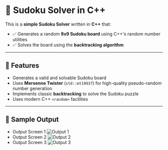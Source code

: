 # 🔢 Sudoku Solver in C++

This is a **simple Sudoku Solver** written in **C++** that:
- ✅ Generates a random **9x9 Sudoku board** using C++'s random number utilities
- ✅ Solves the board using the **backtracking algorithm**

---

## 🧠 Features

- Generates a valid and solvable Sudoku board
- Uses **Mersenne Twister** (`std::mt19937`) for high-quality pseudo-random number generation
- Implements classic **backtracking** to solve the Sudoku puzzle
- Uses modern C++ `<random>` facilities

---

## 📸 Sample Output
* Output Screen 1 
![Output 1](https://github.com/CircuitFae/SudokuSolver/blob/main/images/Output1.png)
* Output Screen 2 
![Output 2](https://github.com/CircuitFae/SudokuSolver/blob/main/images/Output2.png)
* Output Screen 3 
![Output 3](https://github.com/CircuitFae/SudokuSolver/blob/main/images/Output3.png)
